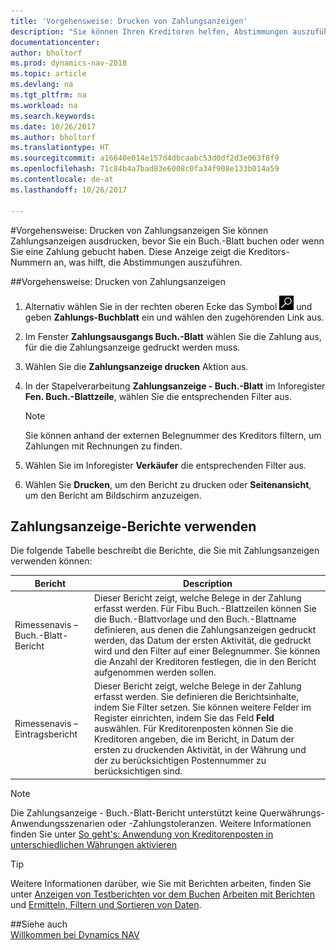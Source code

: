 ```yaml
---
title: 'Vorgehensweise: Drucken von Zahlungsanzeigen'
description: "Sie können Ihren Kreditoren helfen, Abstimmungen auszuführen, indem Sie Zahlungsanzeige ausdrucken, bevor Sie ein Buch.-Blatt buchen oder wenn Sie eine Zahlung buchen."
documentationcenter: 
author: bholtorf
ms.prod: dynamics-nav-2018
ms.topic: article
ms.devlang: na
ms.tgt_pltfrm: na
ms.workload: na
ms.search.keywords: 
ms.date: 10/26/2017
ms.author: bholtorf
ms.translationtype: HT
ms.sourcegitcommit: a16640e014e157d4dbcaabc53d0df2d3e063f8f9
ms.openlocfilehash: 71c84b4a7bad83e6008c0fa34f908e133b014a59
ms.contentlocale: de-at
ms.lasthandoff: 10/26/2017

---
```


#<a name="how-to-print-remittance-advice"></a>Vorgehensweise: Drucken von Zahlungsanzeigen
Sie können Zahlungsanzeigen ausdrucken, bevor Sie ein Buch.-Blatt buchen oder wenn Sie eine Zahlung gebucht haben. Diese Anzeige zeigt die Kreditors-Nummern an, was hilft, die Abstimmungen auszuführen.

##<a name="to-print-remittance-advice"></a>Vorgehensweise: Drucken von Zahlungsanzeigen
1. Alternativ wählen Sie in der rechten oberen Ecke das Symbol ![Nach Seite oder Bericht suchen](media/ui-search/search_small.png "Nach Seite oder Bericht suchen") und geben **Zahlungs-Buchblatt** ein und wählen den zugehörenden Link aus.  
2. Im Fenster **Zahlungsausgangs Buch.-Blatt** wählen Sie die Zahlung aus, für die die Zahlungsanzeige gedruckt werden muss.  
3. Wählen Sie die **Zahlungsanzeige drucken** Aktion aus.  
4. In der Stapelverarbeitung **Zahlungsanzeige - Buch.-Blatt** im Inforegister **Fen. Buch.-Blattzeile**, wählen Sie die entsprechenden Filter aus.  
  
    >[!Note]
    > Sie können anhand der externen Belegnummer des Kreditors filtern, um Zahlungen mit Rechnungen zu finden.

5. Wählen Sie im Inforegister **Verkäufer** die entsprechenden Filter aus.  
6. Wählen Sie **Drucken**, um den Bericht zu drucken oder **Seitenansicht**, um den Bericht am Bildschirm anzuzeigen.  

## <a name="using-remittance-advice-reports"></a>Zahlungsanzeige-Berichte verwenden
Die folgende Tabelle beschreibt die Berichte, die Sie mit Zahlungsanzeigen verwenden können:

|Bericht|Description|
|----|----|
|Rimessenavis – Buch.-Blatt-Bericht|Dieser Bericht zeigt, welche Belege in der Zahlung erfasst werden. Für Fibu Buch.-Blattzeilen können Sie die Buch.-Blattvorlage und den Buch.-Blattname definieren, aus denen die Zahlungsanzeigen gedruckt werden, das Datum der ersten Aktivität, die gedruckt wird und den Filter auf einer Belegnummer. Sie können die Anzahl der Kreditoren festlegen, die in den Bericht aufgenommen werden sollen. |
|Rimessenavis – Eintragsbericht| Dieser Bericht zeigt, welche Belege in der Zahlung erfasst werden. Sie definieren die Berichtsinhalte, indem Sie Filter setzen. Sie können weitere Felder im Register einrichten, indem Sie das Feld **Feld** auswählen. Für Kreditorenposten können Sie die Kreditoren angeben, die im Bericht, in Datum der ersten zu druckenden Aktivität, in der Währung und der zu berücksichtigen Postennummer zu berücksichtigen sind. |

> [!Note]
> Die Zahlungsanzeige - Buch.-Blatt-Bericht unterstützt keine Querwährungs-Anwendungsszenarien oder -Zahlungstoleranzen. Weitere Informationen finden Sie unter [So geht's: Anwendung von Kreditorenposten in unterschiedlichen Währungen aktivieren](finance-how-enable-application-ledger-entries-different-currencies.md)

> [!Tip]
> Weitere Informationen darüber, wie Sie mit Berichten arbeiten, finden Sie unter [Anzeigen von Testberichten vor dem Buchen](ui-how-view-test-reports-posting.md) [Arbeiten mit Berichten](ui-work-report.md) und [Ermitteln, Filtern und Sortieren von Daten](ui-enter-criteria-filters.md).

##<a name="see-also"></a>Siehe auch  
[Willkommen bei Dynamics NAV](across-get-started.md)
